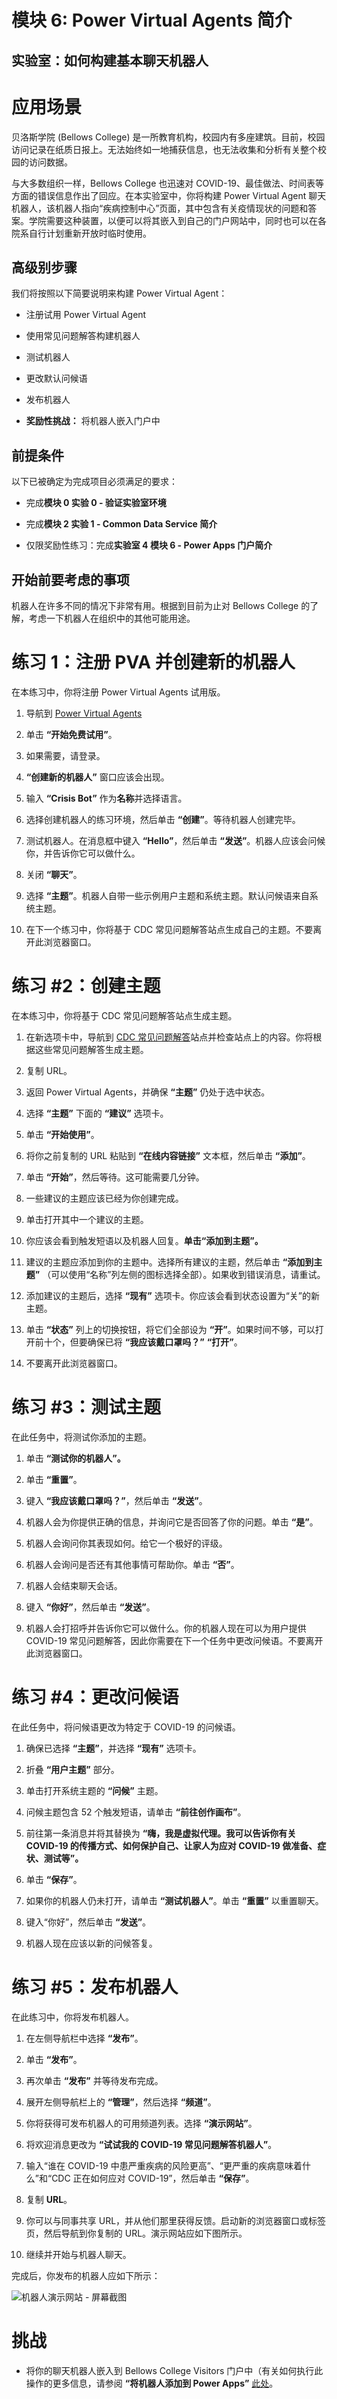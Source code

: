 ﻿---
lab:
    title: '实验室 8：如何构建基本聊天机器人'
    module: '模块 6: Power Virtual Agents 简介'
---

# 模块 6: Power Virtual Agents 简介
## 实验室：如何构建基本聊天机器人

# 应用场景

贝洛斯学院 (Bellows College) 是一所教育机构，校园内有多座建筑。目前，校园访问记录在纸质日报上。无法始终如一地捕获信息，也无法收集和分析有关整个校园的访问数据。

与大多数组织一样，Bellows College 也迅速对 COVID-19、最佳做法、时间表等方面的错误信息作出了回应。在本实验室中，你将构建 Power Virtual Agent 聊天机器人，该机器人指向“疾病控制中心”页面，其中包含有关疫情现状的问题和答案。学院需要这种装置，以便可以将其嵌入到自己的门户网站中，同时也可以在各院系自行计划重新开放时临时使用。

## 高级别步骤

我们将按照以下简要说明来构建 Power Virtual Agent：

  - 注册试用 Power Virtual Agent

  - 使用常见问题解答构建机器人

  - 测试机器人

  - 更改默认问候语

  - 发布机器人

  - **奖励性挑战：** 将机器人嵌入门户中

## 前提条件

以下已被确定为完成项目必须满足的要求：

  - 完成**模块 0 实验 0 - 验证实验室环境**

  - 完成**模块 2 实验 1 - Common Data Service 简介**

  - 仅限奖励性练习：完成**实验室 4 模块 6 - Power Apps 门户简介** 

## 开始前要考虑的事项

机器人在许多不同的情况下非常有用。根据到目前为止对 Bellows College 的了解，考虑一下机器人在组织中的其他可能用途。

# 练习 1：注册 PVA 并创建新的机器人

在本练习中，你将注册 Power Virtual Agents 试用版。

1.  导航到 [Power Virtual Agents](https://powerva.microsoft.com/)

2.  单击 **“开始免费试用”**。

3.  如果需要，请登录。

4. **“创建新的机器人”** 窗口应该会出现。

5. 输入 **“Crisis Bot”** 作为**名称**并选择语言。

6. 选择创建机器人的练习环境，然后单击 **“创建”**。等待机器人创建完毕。

7. 测试机器人。在消息框中键入 **“Hello”**，然后单击 **“发送”**。机器人应该会问候你，并告诉你它可以做什么。

8. 关闭 **“聊天”**。

9. 选择 **“主题”**。机器人自带一些示例用户主题和系统主题。默认问候语来自系统主题。

10. 在下一个练习中，你将基于 CDC 常见问题解答站点生成自己的主题。不要离开此浏览器窗口。

# 练习 \#2：创建主题

在本练习中，你将基于 CDC 常见问题解答站点生成主题。

1.  在新选项卡中，导航到 [CDC 常见问题解答](https://www.cdc.gov/coronavirus/2019-ncov/faq.html)站点并检查站点上的内容。你将根据这些常见问题解答生成主题。

2.  复制 URL。

3.  返回 Power Virtual Agents，并确保 **“主题”** 仍处于选中状态。

4.  选择 **“主题”** 下面的 **“建议”** 选项卡。

5.  单击 **“开始使用”**。

6.  将你之前复制的 URL 粘贴到 **“在线内容链接”** 文本框，然后单击 **“添加”**。

7.  单击 **“开始”**，然后等待。这可能需要几分钟。

8.  一些建议的主题应该已经为你创建完成。

9.  单击打开其中一个建议的主题。

10. 你应该会看到触发短语以及机器人回复。**单击“添加到主题”。**
    
11. 建议的主题应添加到你的主题中。选择所有建议的主题，然后单击 **“添加到主题”** （可以使用“名称”列左侧的图标选择全部）。如果收到错误消息，请重试。

12. 添加建议的主题后，选择 **“现有”** 选项卡。你应该会看到状态设置为“关”的新主题。

13. 单击 **“状态”** 列上的切换按钮，将它们全部设为 **“开”**。如果时间不够，可以打开前十个，但要确保已将 **“我应该戴口罩吗？”** **“打开”**。

14. 不要离开此浏览器窗口。

# 练习 \#3：测试主题

在此任务中，将测试你添加的主题。

1.  单击 **“测试你的机器人”。**

2.  单击 **“重置”**。

3.  键入 **“我应该戴口罩吗？”**，然后单击 **“发送”**。

4.  机器人会为你提供正确的信息，并询问它是否回答了你的问题。单击 **“是”**。

5.  机器人会询问你其表现如何。给它一个极好的评级。

6.  机器人会询问是否还有其他事情可帮助你。单击 **“否”**。

7.  机器人会结束聊天会话。

8.  键入 **“你好”**，然后单击 **“发送”**。

9.  机器人会打招呼并告诉你它可以做什么。你的机器人现在可以为用户提供 COVID-19 常见问题解答，因此你需要在下一个任务中更改问候语。不要离开此浏览器窗口。

# 练习 \#4：更改问候语

在此任务中，将问候语更改为特定于 COVID-19 的问候语。

1.  确保已选择 **“主题”**，并选择 **“现有”** 选项卡。

2.  折叠 **“用户主题”** 部分。

3.  单击打开系统主题的 **“问候”** 主题。

4.  问候主题包含 52 个触发短语，请单击 **“前往创作画布”**。

5.  前往第一条消息并将其替换为 **“嗨，我是虚拟代理。我可以告诉你有关 COVID-19 的传播方式、如何保护自己、让家人为应对 COVID-19 做准备、症状、测试等”。**

6.  单击 **“保存”**。

7.  如果你的机器人仍未打开，请单击 **“测试机器人”**。单击 **“重置”** 以重置聊天。

8.  键入“你好”，然后单击 **“发送”**。

9.  机器人现在应该以新的问候答复。

# 练习 \#5：发布机器人

在此练习中，你将发布机器人。

1.  在左侧导航栏中选择 **“发布”**。

2.  单击 **“发布”**。

3.  再次单击 **“发布”** 并等待发布完成。

4.  展开左侧导航栏上的 **“管理”**，然后选择 **“频道”**。

5.  你将获得可发布机器人的可用频道列表。选择 **“演示网站”**。

6.  将欢迎消息更改为 **“试试我的 COVID-19 常见问题解答机器人”**。

7.  输入“谁在 COVID-19 中患严重疾病的风险更高”、“更严重的疾病意味着什么”和“CDC 正在如何应对 COVID-19”，然后单击 **“保存”**。

8.  复制 **URL**。

9.  你可以与同事共享 URL，并从他们那里获得反馈。启动新的浏览器窗口或标签页，然后导航到你复制的 URL。演示网站应如下图所示。

10. 继续并开始与机器人聊天。  
    
完成后，你发布的机器人应如下所示：

![机器人演示网站 - 屏幕截图](./media/8-image1.png)

# 挑战 
* 将你的聊天机器人嵌入到 Bellows College Visitors 门户中（有关如何执行此操作的更多信息，请参阅 **“将机器人添加到 Power Apps”** [此处](https://docs.microsoft.com/en-us/power-virtual-agents/publication-connect-bot-to-web-channels)。
